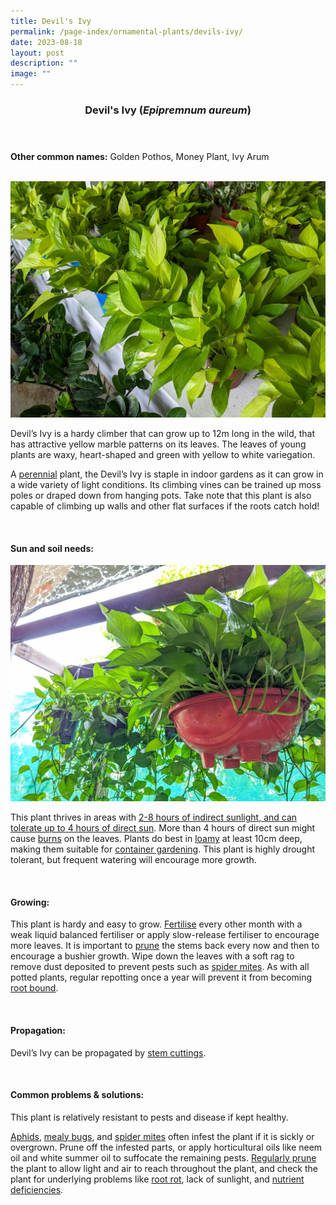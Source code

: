 ```yaml
---
title: Devil's Ivy
permalink: /page-index/ornamental-plants/devils-ivy/
date: 2023-08-18
layout: post
description: ""
image: ""
---
```

<header> 
	<h3>Devil's Ivy (<em>Epipremnum aureum</em>)</h3> 
</header> 
 
<section> 
	<p><strong>Other common names:</strong> Golden Pothos, Money Plant, Ivy Arum</p> 
	<br> 
</section> 
 
<section>
	<img title="Devil's Ivy grown in pots. Photo by Jacqueline Chua." src="/images/Plants/devilsivy%20(3)_jacquelinechua.jpg">
	<p>Devil’s Ivy is a  hardy climber that can grow up to 12m long in the wild, that has attractive yellow marble patterns on its leaves. The leaves of young plants are waxy, heart-shaped and green with yellow to white variegation.</p>
	<p>A <a href="/learn-more-about-gardening/glossary/#p">perennial</a> plant, the Devil’s Ivy is staple in indoor gardens as it can grow in a wide variety of light conditions. Its climbing vines can be trained up moss poles or draped down from hanging pots. Take note that this plant is also capable of climbing up walls and other flat surfaces if the roots catch hold!</p>
	<br> 
</section> 
 
<section> 
  <h4>Sun and soil needs:</h4>
	<img title="Devil's Ivy grown in Hanging pots. Photo by Jacqueline Chua." src="/images/Plants/devilsivy%20(2)_jacquelinechua.jpg">
  <p>This plant thrives in areas with <a href="/page-index/horticulture-techniques/gauging-light/">2-8 hours of indirect sunlight, and can tolerate up to 4 hours of direct sun</a>. More than 4 hours of direct sun might cause <a href="/page-index/plant-problems/sunburn/">burns</a> on the leaves. Plants do best in <a href="/page-index/horticulture-techniques/soil/">loamy</a> at least 10cm deep, making them suitable for <a href="/page-index/horticulture-techniques/planting-in-containers/">container gardening</a>. This plant is highly drought tolerant, but frequent watering will encourage more growth.</p> 
	<br>
</section>

<section> 
  <h4>Growing:</h4> 
	<p>This plant is hardy and easy to grow. <a href="/page-index/horticulture-techniques/fertilising/">Fertilise</a> every other month with a weak liquid balanced fertiliser or apply slow-release fertiliser to encourage more leaves. It is important to <a href="/page-index/horticulture-techniques/pruning/">prune</a> the stems back every now and then to encourage a bushier growth. Wipe down the leaves with a soft rag to remove dust deposited to prevent pests such as <a href="/page-index/pests/spider-mites/">spider mites</a>. As with all potted plants, regular repotting once a year will prevent it from becoming <a href="/page-index/plant-problems/root-bound/">root bound</a>.</p> 
	<br> 
</section> 

<section> 
  <h4>Propagation:</h4> 
	<p>Devil’s Ivy can be propagated by <a href="/page-index/horticulture-techniques/propagating-by-cuttings/">stem cuttings</a>.</p> 
	<br> 
</section> 
 
<section> 
  <h4>Common problems &amp; solutions:</h4> 
	<p>This plant is relatively resistant to pests and disease if kept healthy.</p>
	<p><a href="/page-index/pests/aphids/">Aphids</a>, <a href="/page-index/pests/mealy-bugs/">mealy bugs</a>, and <a href="/page-index/pests/spider-mites/">spider mites</a> often infest the plant if it is sickly or overgrown. Prune off the infested parts, or apply horticultural oils like neem oil and white summer oil to suffocate the remaining pests. <a href="/page-index/horticulture-techniques/pruning/">Regularly prune</a> the plant to allow light and air to reach throughout the plant, and check the plant for underlying problems like <a href="/page-index/pests/root-rot/">root rot</a>, lack of sunlight, and <a href="/page-index/plant-problems/nutrient-deficiencies/">nutrient deficiencies</a>.</p>
	<br> 
</section>